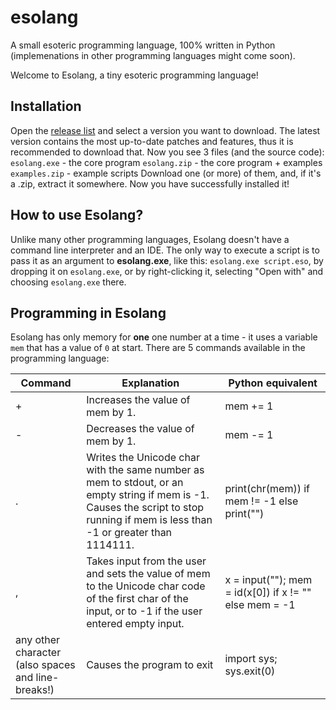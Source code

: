 # esolang
A small esoteric programming language, 100% written in Python (implemenations in other programming languages might come soon).

Welcome to Esolang, a tiny esoteric programming language!

## Installation
Open the <a href="https://github.com/Earth-And-Moon/esolang/releases/">release list</a> and select a version you want to download.
The latest version contains the most up-to-date patches and features, thus it is recommended to download that.
Now you see 3 files (and the source code):
`esolang.exe` - the core program
`esolang.zip` - the core program + examples
`examples.zip` - example scripts
Download one (or more) of them, and, if it's a .zip, extract it somewhere.
Now you have successfully installed it!

## How to use Esolang?
Unlike many other programming languages, Esolang doesn't have a command line interpreter and an IDE.
The only way to execute a script is to pass it as an argument to <b>esolang.exe</b>, like this:
`esolang.exe script.eso`, by dropping it on `esolang.exe`, or by right-clicking it, selecting "Open with" and choosing `esolang.exe` there.

## Programming in Esolang
Esolang has only memory for **one** one number at a time - it uses a variable `mem` that has a value of `0` at start.
There are 5 commands available in the programming language:

<table>
  <thead>
    <tr>
      <th>Command</th>
      <th>Explanation</th>
      <th>Python equivalent</th>
    </tr>
  </thead>
  <tbody>
    <tr>
      <td>+</td><td>Increases the value of mem by 1.</td><td>mem += 1</td>
    </tr>
    <tr>
      <td>-</td><td>Decreases the value of mem by 1.</td><td>mem -= 1</td>
    </tr>
    <tr>
      <td>.</td><td>Writes the Unicode char with the same number as mem to stdout, or an empty string if mem is -1.<br>Causes the script to stop running if mem is less than -1 or greater than 1114111.</td>
      <td>print(chr(mem)) if mem != -1 else print("")</td>
    </tr>
    <tr>
      <td>,</td><td>Takes input from the user and sets the value of mem to the Unicode char code of the first char of the input, or to -1 if the user entered empty input.</td><td>x = input(""); mem = id(x[0]) if x != "" else mem = -1<br></td>
    </tr>
    <tr>
      <td>any other character<br>(also spaces and line-breaks!)</td><td>Causes the program to exit</td><td>import sys; sys.exit(0)</td>
    </tr>
  </tbody>
</table>









